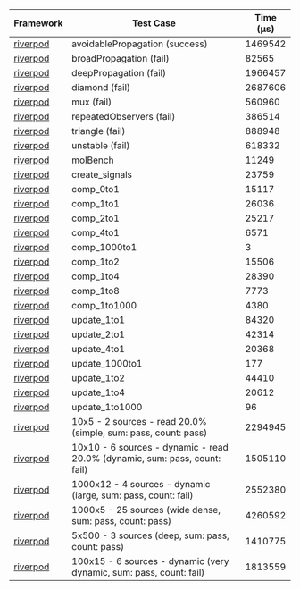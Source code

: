 | Framework | Test Case | Time (μs) |
| --- | --- | --- |
| [riverpod](https://github.com/rrousselGit/riverpod) | avoidablePropagation (success) | 1469542 |
| [riverpod](https://github.com/rrousselGit/riverpod) | broadPropagation (fail) | 82565 |
| [riverpod](https://github.com/rrousselGit/riverpod) | deepPropagation (fail) | 1966457 |
| [riverpod](https://github.com/rrousselGit/riverpod) | diamond (fail) | 2687606 |
| [riverpod](https://github.com/rrousselGit/riverpod) | mux (fail) | 560960 |
| [riverpod](https://github.com/rrousselGit/riverpod) | repeatedObservers (fail) | 386514 |
| [riverpod](https://github.com/rrousselGit/riverpod) | triangle (fail) | 888948 |
| [riverpod](https://github.com/rrousselGit/riverpod) | unstable (fail) | 618332 |
| [riverpod](https://github.com/rrousselGit/riverpod) | molBench | 11249 |
| [riverpod](https://github.com/rrousselGit/riverpod) | create_signals | 23759 |
| [riverpod](https://github.com/rrousselGit/riverpod) | comp_0to1 | 15117 |
| [riverpod](https://github.com/rrousselGit/riverpod) | comp_1to1 | 26036 |
| [riverpod](https://github.com/rrousselGit/riverpod) | comp_2to1 | 25217 |
| [riverpod](https://github.com/rrousselGit/riverpod) | comp_4to1 | 6571 |
| [riverpod](https://github.com/rrousselGit/riverpod) | comp_1000to1 | 3 |
| [riverpod](https://github.com/rrousselGit/riverpod) | comp_1to2 | 15506 |
| [riverpod](https://github.com/rrousselGit/riverpod) | comp_1to4 | 28390 |
| [riverpod](https://github.com/rrousselGit/riverpod) | comp_1to8 | 7773 |
| [riverpod](https://github.com/rrousselGit/riverpod) | comp_1to1000 | 4380 |
| [riverpod](https://github.com/rrousselGit/riverpod) | update_1to1 | 84320 |
| [riverpod](https://github.com/rrousselGit/riverpod) | update_2to1 | 42314 |
| [riverpod](https://github.com/rrousselGit/riverpod) | update_4to1 | 20368 |
| [riverpod](https://github.com/rrousselGit/riverpod) | update_1000to1 | 177 |
| [riverpod](https://github.com/rrousselGit/riverpod) | update_1to2 | 44410 |
| [riverpod](https://github.com/rrousselGit/riverpod) | update_1to4 | 20612 |
| [riverpod](https://github.com/rrousselGit/riverpod) | update_1to1000 | 96 |
| [riverpod](https://github.com/rrousselGit/riverpod) | 10x5 - 2 sources - read 20.0% (simple, sum: pass, count: pass) | 2294945 |
| [riverpod](https://github.com/rrousselGit/riverpod) | 10x10 - 6 sources - dynamic - read 20.0% (dynamic, sum: pass, count: fail) | 1505110 |
| [riverpod](https://github.com/rrousselGit/riverpod) | 1000x12 - 4 sources - dynamic (large, sum: pass, count: fail) | 2552380 |
| [riverpod](https://github.com/rrousselGit/riverpod) | 1000x5 - 25 sources (wide dense, sum: pass, count: pass) | 4260592 |
| [riverpod](https://github.com/rrousselGit/riverpod) | 5x500 - 3 sources (deep, sum: pass, count: pass) | 1410775 |
| [riverpod](https://github.com/rrousselGit/riverpod) | 100x15 - 6 sources - dynamic (very dynamic, sum: pass, count: fail) | 1813559 |
